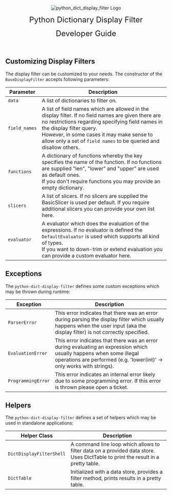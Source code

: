 <p align="center">
    <img src="https://github.com/bytebutcher/python-dict-display-filter/raw/main/images/python_dict_display_filter_logo.png" alt="python_dict_display_filter Logo"/>
</p>
<p align="center"><font size="5">Python Dictionary Display Filter</font></p>
<p align="center"><font size="5">Developer Guide</font></p>
<br>

## Customizing Display Filters

The display filter can be customized to your needs. The constructor of the ```BaseDisplayFilter``` accepts following
parameters:

| Parameter         | Description                                                                                                                                                                                                                                                                                                  |
|-------------------|--------------------------------------------------------------------------------------------------------------------------------------------------------------------------------------------------------------------------------------------------------------------------------------------------------------|
| ```data```        | A list of dictionaries to filter on.                                                                                                                                                                                                                                                                         |  
| ```field_names``` | A list of field names which are allowed in the display filter. If no field names are given there are no restrictions regarding specifying field names in the display filter query.<br/> However, in some cases it may make sense to allow only a set of ```field names``` to be queried and disallow others. |  
| ```functions```   | A dictionary of functions whereby the key specifies the name of the function. If no functions are supplied "len", "lower" and "upper" are used as default ones. <br/>If you don't require functions you may provide an empty dictionary.                                                                     | 
| ```slicers```     | A list of slicers. If no slicers are supplied the BasicSlicer is used per default. If you require additional slicers you can provide your own list here.                                                                                                                                                     | 
| ```evaluator```   | A evaluator which does the evaluation of the expressions. If no evaluator is defined the ```DefaultEvaluator``` is used which supports all kind of types.<br/> If you want to down-trim or extend evaluation you can provide a custom evaluator here.                                                        | 

## Exceptions

The ```python-dict-display-filter``` defines some custom exceptions which may be thrown during runtime:

| Exception              | Description                                                                                                                                                                                   |
|------------------------|-----------------------------------------------------------------------------------------------------------------------------------------------------------------------------------------------|
| ```ParserError```      | This error indicates that there was an error during parsing the display filter which usually happens when the user input (aka the display filter) is not correctly specified.                 |
| ```EvaluationError```  | This error indicates that there was an error during evaluating an expression which usually happens when some illegal operations are performed (e.g. 'lower(int)' -> only works with strings). |
| ```ProgrammingError``` | This error indicates an internal error likely due to some programming error. If this error is thrown please open a ticket.                                                                    |

## Helpers

The ```python-dict-display-filter``` defines a set of helpers which may be used in standalone applications:

| Helper Class                 | Description                                                                                                                     |
|------------------------------|---------------------------------------------------------------------------------------------------------------------------------|
| ```DictDisplayFilterShell``` | A command line loop which allows to filter data on a provided data store. Uses DictTable to print the result in a pretty table. |
| ```DictTable```              | Initialized with a data store, provides a filter method, prints results in a pretty table.                                      | 
